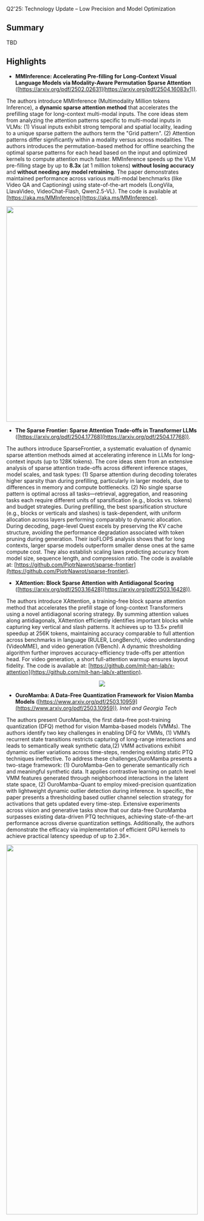 Q2'25: Technology Update – Low Precision and Model Optimization
## Summary 
TBD
## Highlights
- **MMInference: Accelerating Pre-filling for Long-Context Visual Language Models via Modality-Aware Permutation Sparse Attention** ([https://arxiv.org/pdf/2502.02631](https://arxiv.org/pdf/2504.16083v1)).

The authors introduce MMInference (Multimodality Million tokens Inference), a **dynamic sparse attention method** that accelerates the prefilling stage for long-context multi-modal inputs. The core ideas stem
from analyzing the attention patterns specific to multi-modal inputs in VLMs: (1) Visual inputs exhibit strong temporal and spatial locality, leading to a unique sparse pattern the authors term the "Grid pattern".
(2) Attention patterns differ significantly within a modality versus across modalities. The authors introduces the permutation-based method for offline searching the optimal sparse patterns for each head based on the input and 
optimized kernels to compute attention much faster. MMInference speeds up the VLM pre-filling stage by up to **8.3x** (at 1 million tokens) **without losing accuracy** and **without needing any model retraining**.
The paper demonstrates maintained performance across various multi-modal benchmarks (like Video QA and Captioning) using state-of-the-art models (LongVila, LlavaVideo, VideoChat-Flash, Qwen2.5-VL).
The code is available at [https://aka.ms/MMInference](https://aka.ms/MMInference).

<p align="center">
  <img width="640" height="568" src="https://github.com/user-attachments/assets/c39d2f43-7198-435a-8679-8a145a78d0a8">
</p>

- **The Sparse Frontier: Sparse Attention Trade-offs in Transformer LLMs** ([https://arxiv.org/pdf/2504.17768](https://arxiv.org/pdf/2504.17768)).

The authors introduce SparseFrontier, a systematic evaluation of dynamic sparse attention methods aimed at accelerating inference in LLMs for long-context inputs (up to 128K tokens). The core ideas stem from an extensive analysis of sparse attention trade-offs across different inference stages, model scales, and task types: (1) Sparse attention during decoding tolerates higher sparsity than during prefilling, particularly in larger models, due to differences in memory and compute bottlenecks.
(2) No single sparse pattern is optimal across all tasks—retrieval, aggregation, and reasoning tasks each require different units of sparsification (e.g., blocks vs. tokens) and budget strategies.
During prefilling, the best sparsification structure (e.g., blocks or verticals and slashes) is task-dependent, with uniform allocation across layers performing comparably to dynamic allocation.
During decoding, page-level Quest excels by preserving the KV cache structure, avoiding the performance degradation associated with token pruning during generation.
Their isoFLOPS analysis shows that for long contexts, larger sparse models outperform smaller dense ones at the same compute cost. They also establish scaling laws predicting accuracy from model size, sequence length, and compression ratio.
The code is available at: [https://github.com/PiotrNawrot/sparse-frontier](https://github.com/PiotrNawrot/sparse-frontier).

- **XAttention: Block Sparse Attention with Antidiagonal Scoring** ([https://arxiv.org/pdf/2503.16428](https://arxiv.org/pdf/2503.16428)).

The authors introduce XAttention, a training-free block sparse attention method that accelerates the prefill stage of long-context Transformers using a novel antidiagonal scoring strategy. By summing attention values along antidiagonals, XAttention efficiently identifies important blocks while capturing key vertical and slash patterns.
It achieves up to 13.5× prefill speedup at 256K tokens, maintaining accuracy comparable to full attention across benchmarks in language (RULER, LongBench), video understanding (VideoMME), and video generation (VBench). A dynamic thresholding algorithm further improves accuracy-efficiency trade-offs per attention head. For video generation, a short full-attention warmup ensures layout fidelity.
The code is available at: [https://github.com/mit-han-lab/x-attention](https://github.com/mit-han-lab/x-attention).

<p align="center">
  <img src="https://github.com/user-attachments/assets/388094c8-e87c-479a-9704-c5a7202d33e2">
</p>

- **OuroMamba: A Data-Free Quantization Framework for Vision Mamba Models** ([https://www.arxiv.org/pdf/2503.10959](https://www.arxiv.org/pdf/2503.10959)).
  *Intel and Georgia Tech*
  
The authors present OuroMamba, the first data-free post-training quantization (DFQ) method for vision Mamba-based models (VMMs). The authors identify two key challenges in enabling DFQ for VMMs, (1) VMM’s recurrent state transitions
restricts capturing of long-range interactions and leads to semantically weak synthetic data,(2) VMM activations exhibit dynamic outlier variations across time-steps, rendering existing static PTQ techniques ineffective.
To address these challenges,OuroMamba presents a two-stage framework: (1) OuroMamba-Gen to generate semantically rich and meaningful synthetic data. It applies contrastive learning on patch level VMM features generated
through neighborhood interactions in the latent state space, (2) OuroMamba-Quant to employ mixed-precision quantization with lightweight dynamic outlier detection during inference. In specific, the paper presents a thresholding
based outlier channel selection strategy for activations that gets updated every time-step. Extensive experiments across vision and generative tasks show that our data-free OuroMamba surpasses existing data-driven
PTQ techniques, achieving state-of-the-art performance across diverse quantization settings. Additionally, the authors demonstrate the efficacy via implementation of efficient GPU kernels to achieve practical latency speedup of up to 2.36×. 

<p align="center"><img width="100%" height="50%" src="./figures/ouromamba_for_Q2_tech_update.png"></p><br/>

- **Log-Linear Attention** ([https://arxiv.org/pdf/2506.04761](https://arxiv.org/pdf/2506.04761)).

The authors present Log-Linear Attention, a general framework that extends linear attention and state-space models by introducing a logarithmically growing memory structure for efficient long-context modeling. The paper identifies two key limitations in prior linear attention architectures: (1) the use of fixed-size hidden states restricts their ability to model multi-scale temporal dependencies, and (2) their performance degrades on long sequences due to the lack of hierarchical context aggregation.
To address these challenges, Log-Linear Attention places a particular structure on the attention mask, enabling the compute cost to be log-linear and the memory cost to be logarithmic in sequence length (O(TlogT) training time, 
O(logT) inference time and memory). Conceptually, it uses a Fenwick tree–based scheme to hierarchically partition the input into power-of-two-sized segments. Each query attends to a logarithmic number of hidden states, summarizing increasingly coarse ranges of past tokens. This design emphasizes recent context with finer granularity, while efficiently compressing distant information.
The framework is instantiated on top of two representative models: Mamba-2 and Gated DeltaNet, resulting in Log-Linear Mamba-2 and Log-Linear Gated DeltaNet. These variants inherit the expressive recurrence structures of their linear counterparts but benefit from logarithmic memory growth and sub-quadratic training algorithms via a custom chunkwise parallel scan implementation in Triton.
Experiments across language modeling, long-context retrieval, and in-context reasoning benchmarks show that Log-Linear Attention consistently improves long-range recall while achieving competitive or better throughput than FlashAttention-2 at longer sequence lengths (>8K). The code is available at [https://github.com/HanGuo97/log-linear-attention](https://github.com/HanGuo97/log-linear-attention).

<p align="center"><img width="50%" src="https://github.com/user-attachments/assets/8cb7362e-b69f-4953-9ac6-544710456257"></p><br/>

- ...

## Papers with notable results 
### Quantization
- **SeedLM: Compressing LLM Weights into Seeds of Pseudo-Random Generators** ([https://arxiv.org/pdf/2410.10714](https://arxiv.org/pdf/2410.10714)).
  *Apple and Meta*

This paper introduces SeedLM, a novel data-free post-training compression method for Large Language Models (LLMs) that uses seeds of pseudo-random generators and some coefficients to recreate model weights. 
SeedLM aims to reduce memory access and leverage idle compute cycles during inference, effectively speeding up memory-bound tasks by trading compute for fewer memory accesses. 
The method generalizes well across diverse tasks, achieving better zero-shot accuracy retention at 4- and 3-bit compression compared to OmniQuant, AWQ and QuIP#. 
Additionally, FPGA-based tests demonstrate close to 4x speedup for memory-bound tasks such as generation for 4bit per value over an FP16 Llama baseline.

<p align="center"><img width="50%" src="https://github.com/user-attachments/assets/4f0516a5-8b22-459c-8dfe-2225552aa3f3"></p>

- **MambaQuant: Quantizing the Mamba Family with Variance Aligned Rotation Methods** ([https://arxiv.org/abs/2501.13484](https://arxiv.org/abs/2501.13484)).
 *Houmo AI, Harbin Institute of Technology (Shenzhen), Nanjing University, Southeast University*

This paper tackles the challenge of post-training quantization for Mamba architectures. Standard quantization techniques adapted from large language models result in substantial accuracy loss when applied to Mamba models, largely due to extreme outliers and inconsistent variances across different channels in weights and activations. To address these issues, the authors propose MambaQuant, introducing two variance alignment techniques: KLT-Enhanced and Smooth-Fused rotations. These methods effectively equalize channel variances, resulting in more uniform data distributions before quantization. Experimental results show that MambaQuant enables Mamba models to be quantized to 8 bits for both weights and activations with less than 1% loss in accuracy, markedly surpassing previous approaches on both vision and language tasks. 

- **SageAttention3: Microscaling FP4 Attention for Inference and An Exploration of 8-bit Training** ([https://arxiv.org/abs/2505.11594](https://arxiv.org/abs/2505.11594)).
 *Tsinghua University*

The authors introduce SageAttention3, a novel FP4 micro-scaling quantization technique for Transformer attention designed to achieve a 5x speedup in inference on NVIDIA GPUs and an 8-bit novel training approach that preserves model accuracy during finetuning while reducing memory demands. The method applies FP4 quantization to the two main attention matrix multiplications, using a microscaling strategy with a group size of 16 elements per scale factor. This fine granularity limits the impact of outlier values that can otherwise cause significant quantization error. To address issues with quantizing the attention map, the authors propose a two-level quantization scheme. First, each row of attention map is scaled into the range 
[0, 448 × 6], which ensures the FP8 scaling factor (required by hardware) fully utilizes its representation range. Then, FP4 quantization is applied at the block level. This two-step process significantly reduces quantization error compared to direct quantization. Empirical results show that SageAttention3 delivers substantial inference speedups with minimal quality loss on language, image, and video generation benchmarks. The code is available at: https://github.com/thu-ml/SageAttention.

<p align="center"><img width="70%" src=https://github.com/user-attachments/assets/8d08d5e2-d1ff-4dd0-9142-ebea707bf4b8></p>

- **APHQ-ViT: Post-Training Quantization with Average Perturbation Hessian Based Reconstruction for Vision Transformers** ([https://arxiv.org/pdf/2504.02508](https://arxiv.org/pdf/2504.02508)).
  *Beihang University*

APHQ-ViT is a PTQ method designed to address the challenges of quantizing Vision Transformers, particularly under ultra-low bit settings. Traditional reconstruction-based PTQ methods, effective for Convolutional Neural Networks, often fail with ViTs due to inaccurate estimation of output importance and significant accuracy degradation when quantizing post-GELU activations.

To overcome these issues, APHQ-ViT introduces an improved Average Perturbation Hessian (APH) loss for better importance estimation. Additionally, it proposes an MLP Reconstruction technique that replaces the GELU activation function with ReLU in the MLP modules and reconstructs them using the APH loss on a small unlabeled calibration set. Experiments demonstrate that APHQ-ViT, utilizing linear quantizers, outperforms existing PTQ methods by substantial margins in 3-bit and 4-bit quantization across various vision tasks.

The source code for APHQ-ViT is available at https://github.com/GoatWu/APHQ-ViT.

**LoTA-QAF: Lossless Ternary Adaptation for Quantization-Aware Fine-Tuning** ([https://arxiv.org/pdf/2505.18724](https://arxiv.org/pdf/2505.18724)).
 *Southwestern University of Finance and Economics, Financial Intelligence and Financial Engineering Key Laboratory of Sichuan Province,  The Hong Kong University of Science and Technology (Guangzhou), Sun Yat-sen University, Huawei Inc.*

LoTA-QAF is a quantization-aware fine-tuning method for LLMs designed for efficient edge deployment. Its key innovation is a ternary adaptation approach, where ternary adapter matrices can only increment, decrement, or leave unchanged each quantized integer weight (+1, −1, or 0) within the quantization grid during fine-tuning. This tightly restricts the amount each quantized value can change, ensuring the adapters do not make large modifications to weights. The method enables lossless merging of adaptation into the quantized model, preserving computational efficiency and model performance with no quantization-induced accuracy loss at merge. The method uses a novel ternary signed gradient descent (t-SignSGD) optimizer to efficiently update these highly constrained ternary weights. Evaluated on the Llama-3.1/3.3 and Qwen-2.5 families, LoTA-QAF consistently outperforms previous quantization-aware fine-tuning methods such as QA-LoRA, especially at very low bit-widths (2-bit and 3-bit quantization), recovering up to 5.14% more accuracy on MMLU compared to LoRA under 2-bit quantization, while also being 1.7x–2x faster at inference after merging. Task-specific fine-tuning shows LoTA-QAF improves on other quantization-aware methods, though it slightly lags behind full-precision LoRA in those scenarios.
The code is available at: https://github.com/KingdalfGoodman/LoTA-QAF.

<p align="center"><img width="70%" src=https://github.com/user-attachments/assets/3f0d61d1-b664-4e0e-a585-6952912411c2></p>

- ...
### Pruning / Sparsity
- **SparseVLM: Visual Token Sparsification for Efficient Vision-Language Model Inference** ([https://arxiv.org/pdf/2410.04417](https://arxiv.org/pdf/2410.04417)).

SparseVLM introduces a lightweight, training-free framework for visual token sparsification in vision-language models (VLMs). Unlike text-agnostic approaches, it leverages cross-attention to identify text-relevant visual tokens (“raters”) and adaptively prunes others based on the rank of the attention matrix. Crucially, SparseVLM doesn’t discard all pruned tokens—instead, it recycles the most informative ones (those with high attention relevance scores). These are grouped using a density peak clustering algorithm, and each cluster is compressed into a single representative token. The reconstructed tokens are then reinserted into the model, replacing the larger set of pruned tokens with a compact, information-rich representation. Applied to LLaVA, SparseVLM achieves a 4.5× compression rate with only a 0.9% accuracy drop, reduces CUDA latency by 37%, and saves 67% memory. The code is available at [https://github.com/Gumpest/SparseVLMs](https://github.com/Gumpest/SparseVLMs).

- **Token Sequence Compression for Efficient Multimodal Computing** ([https://arxiv.org/pdf/2504.17892](https://arxiv.org/pdf/2504.17892)).
  
The authors introduce a training-free method for compressing visual token sequences in visual language models (VLMs), significantly reducing computational costs. Instead of relying on attention-based “saliency”—a measure of how much attention a model gives to each token—they use simple clustering to group similar visual tokens and aggregate them. Their “Cluster & Aggregate” approach outperforms prior finetuning-free methods like VisionZip and SparseVLM across 8+ benchmarks, even when retaining as little as 11% of the original tokens. Surprisingly, random and spatial sampling also perform competitively, revealing high redundancy in visual encodings.

<p align="center"><img width="50%" src="https://github.com/user-attachments/assets/b5b99700-ff0c-4f8f-b28a-ca079341feae"></p>

- **TopV: Compatible Token Pruning with Inference Time Optimization for Fast and Low-Memory Multimodal Vision Language Model** ([https://arxiv.org/pdf/2503.18278v2](https://arxiv.org/pdf/2503.18278v2)).

The authors introduce a training-free, optimization-based framework for reducing visual token redundancy in VLMs. Visual tokens often dominate the input sequence—up to 95% in some models. TopV addresses this by pruning unimportant visual tokens once during the prefilling stage, before decoding begins.
Instead of relying on attention scores, TopV estimates the importance of each visual token by solving an optimal transport problem. In this setup:

• Source tokens are the input visual tokens entering a specific transformer layer.

• Target tokens are the output visual tokens after that layer has processed the input—specifically, the output after the Post-LN sublayer.

<p align="center"><img src="https://github.com/user-attachments/assets/52352aef-be92-4060-996f-79d21c86ccbb"></p>

TopV calculates how much each input token contributes to the output using the Sinkhorn algorithm, guided by a cost function that considers:

• How similar the tokens are in content (feature similarity),

• How close they are in the image (spatial proximity),

• How central they are in the image (centrality).

To prevent visual collapse—especially in detail-sensitive tasks like OCR and captioning—TopV includes a lightweight recovery step. From the discarded tokens, TopV uniformly samples a subset at regular intervals (e.g., every 4th or 6th token) and reinserts them into the token sequence alongside the top-k tokens, ensuring spatial diversity and semantic coverage without significant overhead. 
TopV performs pruning once after the prompt and image are processed. The pruned visual token set remains fixed throughout decoding, enabling efficient and consistent inference.

- **Beyond 2:4: exploring V:N:M sparsity for efficient transformer inference on GPUs**
([https://arxiv.org/abs/2410.16135](https://arxiv.org/abs/2410.16135)).
 *Tsinghua University, Beijing Jiaotong University*

This paper introduces and systematically studies V:N:M sparsity as a more efficient and flexible alternative to the industry-standard 2:4 sparsity for accelerating Transformer inference on GPUs. In the V:N:M approach, weight matrices are divided into V×M blocks; within each block, most columns are pruned, and 2:4 sparsity is then applied to the remaining columns. This scheme enables significantly higher and more adaptable sparsity ratios, while remaining compatible with existing GPU sparse tensor core acceleration. The authors propose a comprehensive framework for creating V:N:M-sparse Transformers: it features a heuristic method for selecting V and M values to optimize the accuracy-speedup trade-off, a V:N:M-specific channel permutation method for improving accuracy in low-budget training scenarios, and a three-stage LoRA training process for memory-efficient fine-tuning. Experimental results show that V:N:M-sparse Transformers can achieve much higher sparsity levels - such as 75% parameter reduction, while maintaining nearly lossless accuracy on downstream tasks, and outperform 2:4 sparsity in both speed and flexibility.

<p align="center"><img width="50%" src="https://github.com/user-attachments/assets/63bcfc3b-440f-4395-9d11-9581fedd25b7"></p>

- ...
### Other 
- **MoDM: Efficient Serving for Image Generation via Mixture-of-Diffusion Models** ([https://arxiv.org/pdf/2503.11972](https://arxiv.org/pdf/2503.11972)).
  *Intel and University of Michigan*
 
Diffusion-based text-to-image generation models trade latency for quality: small models are fast but generate lower quality images, while large models produce better images
but are slow. This paper presents MoDM, a novel caching-based serving system for diffusion models that dynamically balances latency and quality through a mixture of diffusion models.
Unlike prior approaches that rely on model-specific internal features, MoDM caches final images, allowing seamless retrieval and reuse across multiple diffusion model families.
This design enables adaptive serving by dynamically balancing latency and image quality: using smaller models for cache-hit requests to reduce latency while reserving larger
models for cache-miss requests to maintain quality. Small model image quality is preserved using retrieved cached images. MoDM has a global monitor that optimally allocates
GPU resources and balances inference workload, ensuring high throughput while meeting Service-Level Objectives (SLOs) under varying request rates. Extensive evaluations show
that MoDM significantly reduces an average serving time by 2.5× while retaining image quality, making it a practical solution for scalable and resource-efficient model deployment.
- ...
### Software
- **FlashRNN: I/O-Aware Optimization of Traditional RNNs on modern hardware** ([https://arxiv.org/abs/2412.07752](https://arxiv.org/abs/2412.07752)).
  *Johannes Kepler University, NXAI Lab and NXAI GmbH*

FlashRNN extends traditional RNNs - such as LSTMs and GRUs - by introducing a parallelization scheme where the hidden state is divided into multiple smaller blocks, allowing for parallel computation similar to the head-wise processing in Transformers. The authors develop and open-source custom fused CUDA and Triton kernels that leverage the GPU memory hierarchy efficiently for both forward and backward passes, together with an automatic hardware-aware optimization framework. This approach achieves up to 50x speedup over vanilla PyTorch implementations, making RNNs competitive with Transformer-like models on modern GPUs. The code is available at: https://github.com/NX-AI/flashrnn.
- ...

